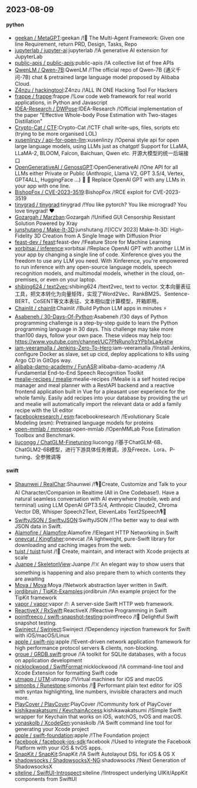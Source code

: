 ## 2023-08-09

#### python
* [geekan / MetaGPT](https://github.com/geekan/MetaGPT):geekan /!🌟
The Multi-Agent Framework: Given one line Requirement, return PRD, Design, Tasks, Repo
* [jupyterlab / jupyter-ai](https://github.com/jupyterlab/jupyter-ai):jupyterlab /!A generative AI extension for JupyterLab
* [public-apis / public-apis](https://github.com/public-apis/public-apis):public-apis /!A collective list of free APIs
* [QwenLM / Qwen-7B](https://github.com/QwenLM/Qwen-7B):QwenLM /!The official repo of Qwen-7B (通义千问-7B) chat & pretrained large language model proposed by Alibaba Cloud.
* [Z4nzu / hackingtool](https://github.com/Z4nzu/hackingtool):Z4nzu /!ALL IN ONE Hacking Tool For Hackers
* [frappe / frappe](https://github.com/frappe/frappe):frappe /!Low code web framework for real world applications, in Python and Javascript
* [IDEA-Research / DWPose](https://github.com/IDEA-Research/DWPose):IDEA-Research /!Official implementation of the paper "Effective Whole-body Pose Estimation with Two-stages Distillation"
* [Crypto-Cat / CTF](https://github.com/Crypto-Cat/CTF):Crypto-Cat /!CTF chall write-ups, files, scripts etc (trying to be more organised LOL)
* [xusenlinzy / api-for-open-llm](https://github.com/xusenlinzy/api-for-open-llm):xusenlinzy /!Openai style api for open large language models, using LLMs just as chatgpt! Support for LLaMA, LLaMA-2, BLOOM, Falcon, Baichuan, Qwen etc. 开源大模型的统一后端接口
* [OpenGenerativeAI / GenossGPT](https://github.com/OpenGenerativeAI/GenossGPT):OpenGenerativeAI /!One API for all LLMs either Private or Public (Anthropic, Llama V2, GPT 3.5/4, Vertex, GPT4ALL, HuggingFace ...)
🌈
🐂
Replace OpenAI GPT with any LLMs in your app with one line.
* [BishopFox / CVE-2023-3519](https://github.com/BishopFox/CVE-2023-3519):BishopFox /!RCE exploit for CVE-2023-3519
* [tinygrad / tinygrad](https://github.com/tinygrad/tinygrad):tinygrad /!You like pytorch? You like micrograd? You love tinygrad!
❤️
* [Gozargah / Marzban](https://github.com/Gozargah/Marzban):Gozargah /!Unified GUI Censorship Resistant Solution Powered by Xray
* [junshutang / Make-It-3D](https://github.com/junshutang/Make-It-3D):junshutang /![ICCV 2023] Make-It-3D: High-Fidelity 3D Creation from A Single Image with Diffusion Prior
* [feast-dev / feast](https://github.com/feast-dev/feast):feast-dev /!Feature Store for Machine Learning
* [xorbitsai / inference](https://github.com/xorbitsai/inference):xorbitsai /!Replace OpenAI GPT with another LLM in your app by changing a single line of code. Xinference gives you the freedom to use any LLM you need. With Xinference, you're empowered to run inference with any open-source language models, speech recognition models, and multimodal models, whether in the cloud, on-premises, or even on your laptop.
* [shibing624 / text2vec](https://github.com/shibing624/text2vec):shibing624 /!text2vec, text to vector. 文本向量表征工具，把文本转化为向量矩阵，实现了Word2Vec、RankBM25、Sentence-BERT、CoSENT等文本表征、文本相似度计算模型，开箱即用。
* [Chainlit / chainlit](https://github.com/Chainlit/chainlit):Chainlit /!Build Python LLM apps in minutes
⚡️
* [Asabeneh / 30-Days-Of-Python](https://github.com/Asabeneh/30-Days-Of-Python):Asabeneh /!30 days of Python programming challenge is a step-by-step guide to learn the Python programming language in 30 days. This challenge may take more than100 days, follow your own pace. These videos may help too: https://www.youtube.com/channel/UC7PNRuno1rzYPb1xLa4yktw
* [iam-veeramalla / Jenkins-Zero-To-Hero](https://github.com/iam-veeramalla/Jenkins-Zero-To-Hero):iam-veeramalla /!Install Jenkins, configure Docker as slave, set up cicd, deploy applications to k8s using Argo CD in GitOps way.
* [alibaba-damo-academy / FunASR](https://github.com/alibaba-damo-academy/FunASR):alibaba-damo-academy /!A Fundamental End-to-End Speech Recognition Toolkit
* [mealie-recipes / mealie](https://github.com/mealie-recipes/mealie):mealie-recipes /!Mealie is a self hosted recipe manager and meal planner with a RestAPI backend and a reactive frontend application built in Vue for a pleasant user experience for the whole family. Easily add recipes into your database by providing the url and mealie will automatically import the relevant data or add a family recipe with the UI editor
* [facebookresearch / esm](https://github.com/facebookresearch/esm):facebookresearch /!Evolutionary Scale Modeling (esm): Pretrained language models for proteins
* [open-mmlab / mmpose](https://github.com/open-mmlab/mmpose):open-mmlab /!OpenMMLab Pose Estimation Toolbox and Benchmark.
* [liucongg / ChatGLM-Finetuning](https://github.com/liucongg/ChatGLM-Finetuning):liucongg /!基于ChatGLM-6B、ChatGLM2-6B模型，进行下游具体任务微调，涉及Freeze、Lora、P-tuning、全参微调等

#### swift
* [Shaunwei / RealChar](https://github.com/Shaunwei/RealChar):Shaunwei /!🎙️🤖Create, Customize and Talk to your AI Character/Companion in Realtime (All in One Codebase!). Have a natural seamless conversation with AI everywhere (mobile, web and terminal) using LLM OpenAI GPT3.5/4, Anthropic Claude2, Chroma Vector DB, Whisper Speech2Text, ElevenLabs Text2Speech🎙️🤖
* [SwiftyJSON / SwiftyJSON](https://github.com/SwiftyJSON/SwiftyJSON):SwiftyJSON /!The better way to deal with JSON data in Swift.
* [Alamofire / Alamofire](https://github.com/Alamofire/Alamofire):Alamofire /!Elegant HTTP Networking in Swift
* [onevcat / Kingfisher](https://github.com/onevcat/Kingfisher):onevcat /!A lightweight, pure-Swift library for downloading and caching images from the web.
* [tuist / tuist](https://github.com/tuist/tuist):tuist /!🚀
Create, maintain, and interact with Xcode projects at scale
* [Juanpe / SkeletonView](https://github.com/Juanpe/SkeletonView):Juanpe /!☠️
An elegant way to show users that something is happening and also prepare them to which contents they are awaiting
* [Moya / Moya](https://github.com/Moya/Moya):Moya /!Network abstraction layer written in Swift.
* [jordibruin / TipKit-Examples](https://github.com/jordibruin/TipKit-Examples):jordibruin /!An example project for the TipKit framework
* [vapor / vapor](https://github.com/vapor/vapor):vapor /!💧 A server-side Swift HTTP web framework.
* [ReactiveX / RxSwift](https://github.com/ReactiveX/RxSwift):ReactiveX /!Reactive Programming in Swift
* [pointfreeco / swift-snapshot-testing](https://github.com/pointfreeco/swift-snapshot-testing):pointfreeco /!📸
Delightful Swift snapshot testing.
* [Swinject / Swinject](https://github.com/Swinject/Swinject):Swinject /!Dependency injection framework for Swift with iOS/macOS/Linux
* [apple / swift-nio](https://github.com/apple/swift-nio):apple /!Event-driven network application framework for high performance protocol servers & clients, non-blocking.
* [groue / GRDB.swift](https://github.com/groue/GRDB.swift):groue /!A toolkit for SQLite databases, with a focus on application development
* [nicklockwood / SwiftFormat](https://github.com/nicklockwood/SwiftFormat):nicklockwood /!A command-line tool and Xcode Extension for formatting Swift code
* [utmapp / UTM](https://github.com/utmapp/UTM):utmapp /!Virtual machines for iOS and macOS
* [simonbs / Runestone](https://github.com/simonbs/Runestone):simonbs /!📝
Performant plain text editor for iOS with syntax highlighting, line numbers, invisible characters and much more.
* [PlayCover / PlayCover](https://github.com/PlayCover/PlayCover):PlayCover /!Community fork of PlayCover
* [kishikawakatsumi / KeychainAccess](https://github.com/kishikawakatsumi/KeychainAccess):kishikawakatsumi /!Simple Swift wrapper for Keychain that works on iOS, watchOS, tvOS and macOS.
* [yonaskolb / XcodeGen](https://github.com/yonaskolb/XcodeGen):yonaskolb /!A Swift command line tool for generating your Xcode project
* [apple / swift-foundation](https://github.com/apple/swift-foundation):apple /!The Foundation project
* [facebook / facebook-ios-sdk](https://github.com/facebook/facebook-ios-sdk):facebook /!Used to integrate the Facebook Platform with your iOS & tvOS apps.
* [SnapKit / SnapKit](https://github.com/SnapKit/SnapKit):SnapKit /!A Swift Autolayout DSL for iOS & OS X
* [shadowsocks / ShadowsocksX-NG](https://github.com/shadowsocks/ShadowsocksX-NG):shadowsocks /!Next Generation of ShadowsocksX
* [siteline / SwiftUI-Introspect](https://github.com/siteline/SwiftUI-Introspect):siteline /!Introspect underlying UIKit/AppKit components from SwiftUI
